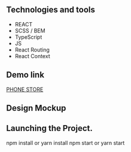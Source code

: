

## Technologies and tools
- REACT
- SCSS / BEM
- TypeScript
- JS
- React Routing
- React Context

## Demo link
[PHONE STORE](https://shamievdavid.github.io/PHONE-STORE)

 ## Design Mockup

## Launching the Project.
npm install or yarn install
npm start or yarn start
